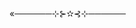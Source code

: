 <p align='center">
![0c53ccb2-d81e-4a1e-806d-21fe8eb95c9e](https://github.com/user-attachments/assets/249fc41a-7f56-4e7d-b1ef-f4fee383e581)
<p/>
<p align='center"=>«──────⊹⊱✫⊰⊹──────<p/>

<p align='center">

 Hey what do I put here this isn't working I tried though:/
<p/>  
<p align='center"=>
  <a href="https://github.com/J1GU">Till</a> •
  <a href="https://github.com/GUlTARIST">Mizi</a> •
  <a href="𝚑𝚝𝚝𝚙𝚜://𝚐𝚒𝚝𝚑𝚞𝚋.𝚌𝚘𝚖/𝚠𝚊𝚏𝚏𝚕𝚎𝚝𝚊𝚛𝚝𝚎">Sua</a> •
  <a href="https://github.com/LovesickObsession">Ivan</a> •
<p/>
 
 
 
